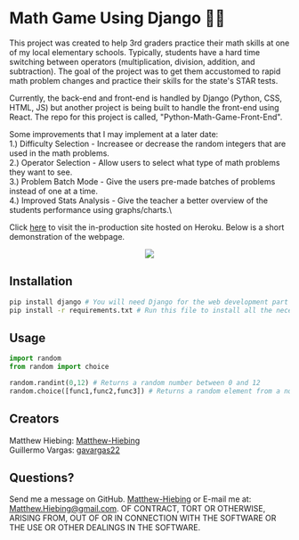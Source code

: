 # Math Game Using Django :woman_teacher:
This project was created to help 3rd graders practice their math skills at one of my local elementary schools.  Typically, students have a hard time switching between operators (multiplication, division, addition, and subtraction).  The goal of the project was to get them accustomed to rapid math problem changes and practice their skills for the state's STAR tests.

Currently, the back-end and front-end is handled by Django (Python, CSS, HTML, JS) but another project is being built to handle the front-end using React.  The repo for this project is called, "Python-Math-Game-Front-End".

Some improvements that I may implement at a later date:\
1.) Difficulty Selection - Increasee or decrease the random integers that are used in the math problems.\
2.) Operator Selection - Allow users to select what type of math problems they want to see.\
3.) Problem Batch Mode - Give the users pre-made batches of problems instead of one at a time.\
4.) Improved Stats Analysis - Give the teacher a better overview of the students performance using graphs/charts.\

Click [here](https://math-game-practice.herokuapp.com/) to visit the in-production site hosted on Heroku.  Below is a short demonstration of the webpage.

<p align="center">
  <img src="https://media.giphy.com/media/emrnLZghQZUuxybzUD/giphy.gif" />
</p>

## Installation
```bash
pip install django # You will need Django for the web development part of this project
pip install -r requirements.txt # Run this file to install all the necessary packages

```
## Usage

```python
import random
from random import choice

random.randint(0,12) # Returns a random number between 0 and 12
random.choice([func1,func2,func3]) # Returns a random element from a non-empty sequence item from a list, set, tuple, or dictionary

```
## Creators
Matthew Hiebing: [Matthew-Hiebing](https://github.com/Matthew-Hiebing)\
Guillermo Vargas: [gavargas22](https://github.com/gavargas22)

## Questions?
Send me a message on GitHub. [Matthew-Hiebing](https://github.com/Matthew-Hiebing) or E-mail me at: Matthew.Hiebing@gmail.com.
OF CONTRACT, TORT OR OTHERWISE, ARISING FROM, OUT OF OR IN CONNECTION WITH THE SOFTWARE OR THE USE OR OTHER DEALINGS IN THE SOFTWARE.
